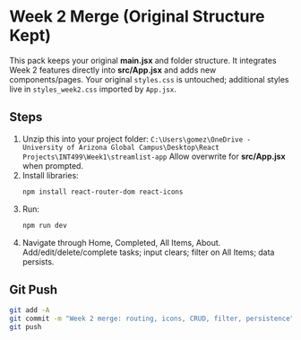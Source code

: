 # Week 2 Merge (Original Structure Kept)

This pack keeps your original **main.jsx** and folder structure. It integrates Week 2 features directly into **src/App.jsx** and adds new components/pages. Your original `styles.css` is untouched; additional styles live in `styles_week2.css` imported by `App.jsx`.

## Steps
1. Unzip this into your project folder:
   `C:\Users\gomez\OneDrive - University of Arizona Global Campus\Desktop\React Projects\INT499\Week1\streamlist-app`
   Allow overwrite for **src/App.jsx** when prompted.
2. Install libraries:
   ```bash
   npm install react-router-dom react-icons
   ```
3. Run:
   ```bash
   npm run dev
   ```
4. Navigate through Home, Completed, All Items, About. Add/edit/delete/complete tasks; input clears; filter on All Items; data persists.

## Git Push
```bash
git add -A
git commit -m "Week 2 merge: routing, icons, CRUD, filter, persistence"
git push
```
